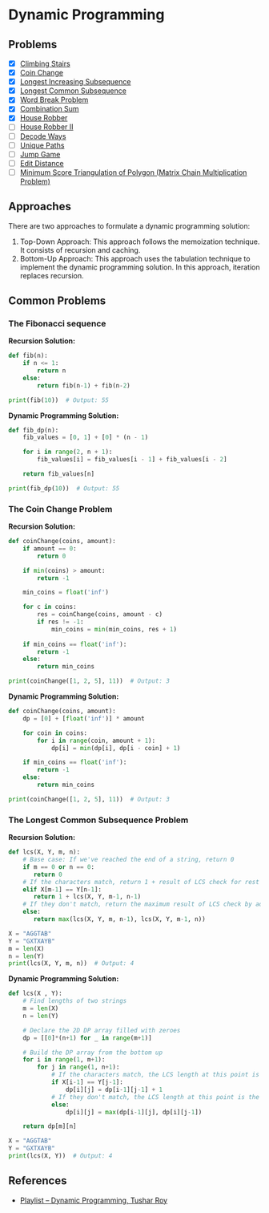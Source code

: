 # Dynamic Programming

## Problems

- [x] [Climbing Stairs](https://leetcode.com/problems/climbing-stairs/)
- [x] [Coin Change](https://leetcode.com/problems/coin-change/)
- [x] [Longest Increasing Subsequence](https://leetcode.com/problems/longest-increasing-subsequence/)
- [x] [Longest Common Subsequence](https://leetcode.com/problems/longest-common-subsequence/)
- [x] [Word Break Problem](https://leetcode.com/problems/word-break/)
- [x] [Combination Sum](https://leetcode.com/problems/combination-sum-iv/)
- [x] [House Robber](https://leetcode.com/problems/house-robber/)
- [ ] [House Robber II](https://leetcode.com/problems/house-robber-ii/)
- [ ] [Decode Ways](https://leetcode.com/problems/decode-ways/)
- [ ] [Unique Paths](https://leetcode.com/problems/unique-paths/)
- [ ] [Jump Game](https://leetcode.com/problems/jump-game/)
- [ ] [Edit Distance](https://leetcode.com/problems/edit-distance/)
- [ ] [Minimum Score Triangulation of Polygon (Matrix Chain Multiplication Problem)](https://leetcode.com/problems/minimum-score-triangulation-of-polygon)

## Approaches

There are two approaches to formulate a dynamic programming solution:

1. Top-Down Approach:  This approach follows the memoization technique. It consists of recursion and caching.
2. Bottom-Up Approach: This approach uses the tabulation technique to implement the dynamic programming solution. In this approach, iteration replaces recursion.

## Common Problems

### The Fibonacci sequence

**Recursion Solution:**

```python
def fib(n):
    if n <= 1:
        return n
    else:
        return fib(n-1) + fib(n-2)

print(fib(10))  # Output: 55
```

**Dynamic Programming Solution:**

```python
def fib_dp(n):
    fib_values = [0, 1] + [0] * (n - 1)

    for i in range(2, n + 1):
        fib_values[i] = fib_values[i - 1] + fib_values[i - 2]

    return fib_values[n]

print(fib_dp(10))  # Output: 55
```

### The Coin Change Problem

**Recursion Solution:**

```python
def coinChange(coins, amount):
    if amount == 0:
        return 0

    if min(coins) > amount:
        return -1

    min_coins = float('inf')

    for c in coins:
        res = coinChange(coins, amount - c)
        if res != -1:
            min_coins = min(min_coins, res + 1)
    
    if min_coins == float('inf'):
        return -1
    else:
        return min_coins

print(coinChange([1, 2, 5], 11))  # Output: 3
```

**Dynamic Programming Solution:**

```python
def coinChange(coins, amount):
    dp = [0] + [float('inf')] * amount

    for coin in coins:
        for i in range(coin, amount + 1):
            dp[i] = min(dp[i], dp[i - coin] + 1)

    if min_coins == float('inf'):
        return -1
    else:
        return min_coins

print(coinChange([1, 2, 5], 11))  # Output: 3
```

### The Longest Common Subsequence Problem

**Recursion Solution:**

```python
def lcs(X, Y, m, n):
    # Base case: If we've reached the end of a string, return 0
    if m == 0 or n == 0:
       return 0
    # If the characters match, return 1 + result of LCS check for rest of the strings
    elif X[m-1] == Y[n-1]:
       return 1 + lcs(X, Y, m-1, n-1)
    # If they don't match, return the maximum result of LCS check by advancing one character in either string
    else:
       return max(lcs(X, Y, m, n-1), lcs(X, Y, m-1, n))

X = "AGGTAB"
Y = "GXTXAYB"
m = len(X)
n = len(Y)
print(lcs(X, Y, m, n))  # Output: 4
```

**Dynamic Programming Solution:**

```python
def lcs(X , Y):
    # Find lengths of two strings
    m = len(X)
    n = len(Y)

    # Declare the 2D DP array filled with zeroes
    dp = [[0]*(n+1) for _ in range(m+1)]

    # Build the DP array from the bottom up
    for i in range(1, m+1):
        for j in range(1, n+1):
            # If the characters match, the LCS length at this point is 1 + LCS length up to the previous characters
            if X[i-1] == Y[j-1]:
                dp[i][j] = dp[i-1][j-1] + 1
            # If they don't match, the LCS length at this point is the maximum of the LCS length up to the previous character in string X or in string Y
            else:
                dp[i][j] = max(dp[i-1][j], dp[i][j-1])

    return dp[m][n]

X = "AGGTAB"
Y = "GXTXAYB"
print(lcs(X, Y))  # Output: 4
```

## References

- [Playlist – Dynamic Programming, Tushar Roy](https://www.youtube.com/playlist?list=PLrmLmBdmIlpsHaNTPP_jHHDx_os9ItYXr)
